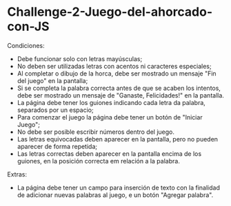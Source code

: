 # Challenge-2-Juego-del-ahorcado-con-JS

Condiciones:
* Debe funcionar solo con letras mayúsculas;
* No deben ser utilizadas letras con acentos ni caracteres especiales;
* Al completar o dibujo de la horca, debe ser mostrado un mensaje "Fin del juego" en la pantalla;
* Si se completa la palabra correcta antes de que se acaben los intentos, debe ser mostrado un mensaje de "Ganaste, Felicidades!" en la pantalla.
* La página debe tener los guiones indicando cada letra da palabra, separados por un espacio;
* Para comenzar el juego la página debe tener un botón de "Iniciar Juego";
* No debe ser posible escribir números dentro del juego.
* Las letras equivocadas deben aparecer en la pantalla, pero no pueden aparecer de forma repetida;
* Las letras correctas deben aparecer en la pantalla encima de los guiones, en la posición correcta em relación a la palabra.

Extras:
* La página debe tener un campo para inserción de texto con la finalidad de adicionar nuevas palabras al juego, e un botón "Agregar palabra".
